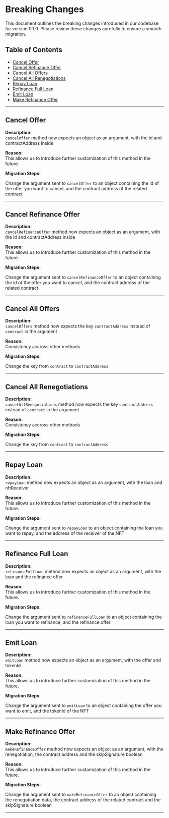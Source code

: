 # Breaking Changes

This document outlines the breaking changes introduced in our codebase for version 0.1.0. Please review these changes carefully to ensure a smooth migration.

## Table of Contents

- [Cancel Offer](#cancel-offer)
- [Cancel Refinance Offer](#cancel-refinance-offer)
- [Cancel All Offers](#cancel-all-offers)
- [Cancel All Renegotiations](#cancel-all-renegotiations)
- [Repay Loan](#repay-loan)
- [Refinance Full Loan](#refinance-full-loan)
- [Emit Loan](#emit-loan)
- [Make Refinance Offer](#make-refinance-offer)

---

## Cancel Offer

**Description:**  
`cancelOffer` method now expects an object as an argument, with the id and contractAddress inside

**Reason:**  
This allows us to introduce further customization of this method in the future.

**Migration Steps:**

Change the argument sent to `cancelOffer` to an object containing the id of the offer you want to cancel, and the contract address of the related contract

---

## Cancel Refinance Offer

**Description:**  
`cancelRefinanceOffer` method now expects an object as an argument, with the id and contractAddress inside

**Reason:**  
This allows us to introduce further customization of this method in the future.

**Migration Steps:**

Change the argument sent to `cancelRefinanceOffer` to an object containing the id of the offer you want to cancel, and the contract address of the related contract

---

## Cancel All Offers

**Description:**  
`cancelOffers` method now expects the key `contractAddress` instead of `contract` in the argument

**Reason:**  
Consistency accross other methods

**Migration Steps:**

Change the key from `contract` to `contractAddress`

---

## Cancel All Renegotiations

**Description:**  
`cancelAllRenegotiations` method now expects the key `contractAddress` instead of `contract` in the argument

**Reason:**  
Consistency accross other methods

**Migration Steps:**

Change the key from `contract` to `contractAddress`

---

## Repay Loan

**Description:**  
`repayLoan` method now expects an object as an argument, with the loan and nftReceiver

**Reason:**  
This allows us to introduce further customization of this method in the future.

**Migration Steps:**

Change the argument sent to `repayLoan` to an object containing the loan you want to repay, and the address of the receiver of the NFT

---

## Refinance Full Loan

**Description:**  
`refinanceFullLoan` method now expects an object as an argument, with the loan and the refinance offer

**Reason:**  
This allows us to introduce further customization of this method in the future.

**Migration Steps:**

Change the argument sent to `refinanceFullLoan` to an object containing the loan you want to refinance, and the refinance offer

---

## Emit Loan

**Description:**  
`emitLoan` method now expects an object as an argument, with the offer and tokenId

**Reason:**  
This allows us to introduce further customization of this method in the future.

**Migration Steps:**

Change the argument sent to `emitLoan` to an object containing the offer you want to emit, and the tokenId of the NFT

---

## Make Refinance Offer

**Description:**  
`makeRefinanceOffer` method now expects an object as an argument, with the renegotiation, the contract address and the skipSignature boolean

**Reason:**  
This allows us to introduce further customization of this method in the future.

**Migration Steps:**

Change the argument sent to `makeRefinanceOffer` to an object containing the renegotiation data, the contract address of the related contract and the skipSignature boolean

---

